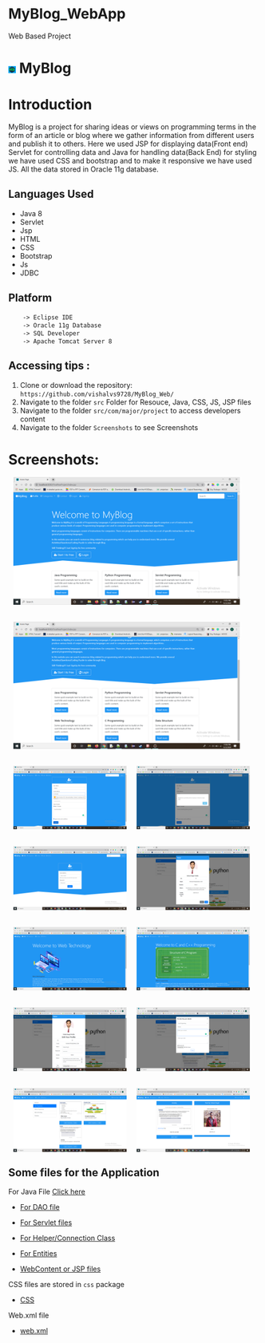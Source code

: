 # MyBlog_WebApp
Web Based Project

# <img alt="App image" src="Screenshots/logo1.jpg" width="3%" height="3%"> MyBlog

# Introduction
MyBlog is a project for sharing ideas or views on programming terms in the form of an article or blog where we gather information from different users and publish it to others. 
Here we used JSP for displaying data(Front end) Servlet for controlling data and Java for handling data(Back End) for styling we have used CSS and bootstrap and to make it responsive we have used JS. All the data stored in Oracle 11g database.



## Languages Used

* Java 8
* Servlet
* Jsp
* HTML
* CSS
* Bootstrap
* Js
* JDBC

## Platform
        -> Eclipse IDE
        -> Oracle 11g Database
        -> SQL Developer
        -> Apache Tomcat Server 8

## Accessing tips :

1. Clone or download the repository: `https://github.com/vishalvs9728/MyBlog_Web/`
2. Navigate to the folder `src` Folder for Resouce, Java, CSS, JS, JSP files
3. Navigate to the folder `src/com/major/project` to access developers content
4. Navigate to the folder `Screenshots` to see Screenshots



 # Screenshots:

<div style="display:flex;">
<img alt="App image" src="Screenshots/Screenshot 1.png" width="90%" hspace="10">

</div>
<br/>
<br/>

<div style="display:flex;">
<img alt="App image" src="Screenshots/Screenshot 2.png " width="90%" hspace="10">
</div>

<br/>
<br/>
<div style="display:flex;">
<img alt="App image" src="Screenshots/Screenshot 3.png" width="45%" hspace="10">
<img alt="App image" src="Screenshots/Screenshot 4.png " width="45%" hspace="10">


</div>
<br/>
<br/>
<div style="display:flex;">

<img alt="App image" src="Screenshots/Screenshot 5.png " width="45%" hspace="10">
<img alt="App image" src="Screenshots/Screenshot 6.png " width="45%" hspace="10">

</div>

<br/>
<br/>
<div style="display:flex;">

<img alt="App image" src="Screenshots/Screenshot 11.png " width="45%" hspace="10">
<img alt="App image" src="Screenshots/Screenshot 12.png " width="45%" hspace="10">

</div>

<br/>
<br/>
<div style="display:flex;">

<img alt="App image" src="Screenshots/Screenshot 7.png " width="45%" hspace="10">
<img alt="App image" src="Screenshots/Screenshot 8.png " width="45%" hspace="10">

</div>

<br/>
<br/>
<div style="display:flex;">

<img alt="App image" src="Screenshots/Screenshot 9.png " width="45%" hspace="10">
<img alt="App image" src="Screenshots/Screenshot 10.png " width="45%" hspace="10">

</div>


## Some files for the Application

For Java File [Click here]( https://github.com/vishalvs9728/MyBlog_Web/tree/main/src/com/major/project)

* [For DAO file](https://github.com/vishalvs9728/MyBlog_Web/tree/main/src/com/major/project/daodb)

* [For Servlet files](https://github.com/vishalvs9728/MyBlog_Web/tree/main/src/com/major/project/servlet)

* [For Helper/Connection Class](https://github.com/vishalvs9728/MyBlog_Web/tree/main/src/com/major/project/helper)

* [For Entities](https://github.com/vishalvs9728/MyBlog_Web/tree/main/src/com/major/project/entities)

* [WebContent or JSP files](https://github.com/vishalvs9728/MyBlog_Web/tree/main/WebContent)

CSS files are stored in `css` package

* [CSS](https://github.com/vishalvs9728/MyBlog_Web/tree/main/WebContent/css)

Web.xml file 

* [web.xml](https://github.com/vishalvs9728/MyBlog_Web/blob/main/WebContent/WEB-INF/web.xml)
